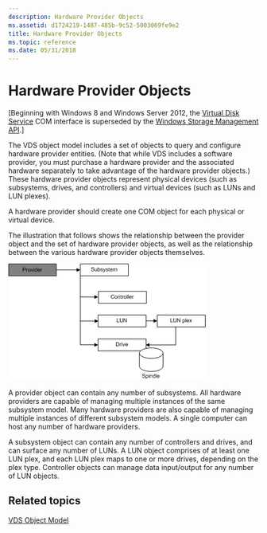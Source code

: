 ```yaml
---
description: Hardware Provider Objects
ms.assetid: d1724219-1487-485b-9c52-5003069fe9e2
title: Hardware Provider Objects
ms.topic: reference
ms.date: 05/31/2018
---
```


# Hardware Provider Objects

\[Beginning with Windows 8 and Windows Server 2012, the [Virtual Disk Service](virtual-disk-service-portal.md) COM interface is superseded by the [Windows Storage Management API](/windows-hardware/drivers/storage/windows-storage-management-api-portal).\]

The VDS object model includes a set of objects to query and configure hardware provider entities. (Note that while VDS includes a software provider, you must purchase a hardware provider and the associated hardware separately to take advantage of the hardware provider objects.) These hardware provider objects represent physical devices (such as subsystems, drives, and controllers) and virtual devices (such as LUNs and LUN plexes).

A hardware provider should create one COM object for each physical or virtual device.

The illustration that follows shows the relationship between the provider object and the set of hardware provider objects, as well as the relationship between the various hardware provider objects themselves.

![Diagram that shows the relationship between the 'Provider' and 'Subsystem', 'Controller', 'LUN', 'LUN plex', 'Drive', and 'Spindle'. ](images/vdshwobjects.png)

A provider object can contain any number of subsystems. All hardware providers are capable of managing multiple instances of the same subsystem model. Many hardware providers are also capable of managing multiple instances of different subsystem models. A single computer can host any number of hardware providers.

A subsystem object can contain any number of controllers and drives, and can surface any number of LUNs. A LUN object comprises of at least one LUN plex, and each LUN plex maps to one or more drives, depending on the plex type. Controller objects can manage data input/output for any number of LUN objects.

## Related topics

<dl> <dt>

[VDS Object Model](vds-object-model.md)
</dt> </dl>

 

 
